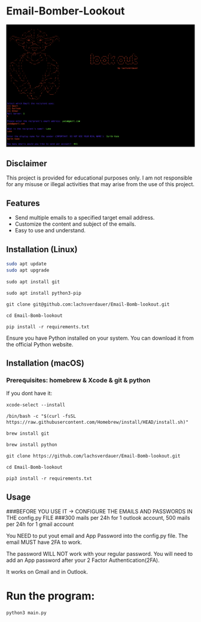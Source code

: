 # Email-Bomber-Lookout

![Screenshot of the program](screenshot(1).png)
## Disclaimer

This project is provided for educational purposes only. I am not responsible for any misuse or illegal activities that may arise from the use of this project. 

## Features

- Send multiple emails to a specified target email address.
- Customize the content and subject of the emails.
- Easy to use and understand.

## Installation (Linux)

   ```bash
   sudo apt update
   sudo apt upgrade
   ```
   ```
   sudo apt install git
   ```
   ```
   sudo apt install python3-pip
   ```
   ```
   git clone git@github.com:lachsverdauer/Email-Bomb-lookout.git
   ```
   ```
   cd Email-Bomb-lookout
   ```
   ```
   pip install -r requirements.txt
   ```

 Ensure you have Python installed on your system. You can download it from the official Python website.

## Installation (macOS)
### Prerequisites:   homebrew & Xcode & git & python

If you dont have it:
```
xcode-select --install
```
```
/bin/bash -c "$(curl -fsSL https://raw.githubusercontent.com/Homebrew/install/HEAD/install.sh)"
```
```
brew install git
```
```
brew install python
```
```
git clone https://github.com/lachsverdauer/Email-Bomb-lookout.git
```
```
cd Email-Bomb-lookout
```
```
pip3 install -r requirements.txt
```

## Usage

###BEFORE YOU USE IT -> CONFIGURE THE EMAILS AND PASSWORDS IN THE config.py FILE
###300 mails per 24h for 1 outlook account, 500 mails per 24h for 1 gmail account

You NEED to put yout email and App Password into the config.py file. The email MUST have 2FA to work.

The password WILL NOT work with your regular password. You will need to add an App password after your 2 Factor Authentication(2FA).

It works on Gmail and in Outlook.

# Run the program:

```
python3 main.py
```

